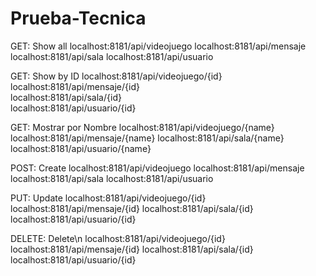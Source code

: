 # Prueba-Tecnica

GET: Show all
localhost:8181/api/videojuego
localhost:8181/api/mensaje
localhost:8181/api/sala
localhost:8181/api/usuario

GET: Show by ID
localhost:8181/api/videojuego/{id}  
localhost:8181/api/mensaje/{id}  
localhost:8181/api/sala/{id}  
localhost:8181/api/usuario/{id}

GET: Mostrar por Nombre
localhost:8181/api/videojuego/{name}
localhost:8181/api/mensaje/{name}
localhost:8181/api/sala/{name}
localhost:8181/api/usuario/{name}

POST: Create
localhost:8181/api/videojuego
localhost:8181/api/mensaje
localhost:8181/api/sala
localhost:8181/api/usuario

PUT: Update
localhost:8181/api/videojuego/{id}
localhost:8181/api/mensaje/{id}
localhost:8181/api/sala/{id}
localhost:8181/api/usuario/{id}

DELETE: Delete\n
localhost:8181/api/videojuego/{id}
localhost:8181/api/mensaje/{id}
localhost:8181/api/sala/{id}
localhost:8181/api/usuario/{id}
